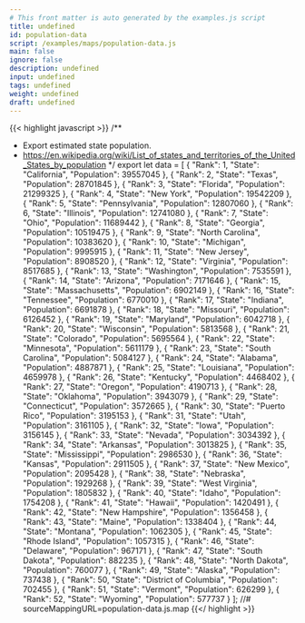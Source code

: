 ```yaml
---
# This front matter is auto generated by the examples.js script
title: undefined
id: population-data
script: /examples/maps/population-data.js
main: false
ignore: false
description: undefined
input: undefined
tags: undefined
weight: undefined
draft: undefined
---
```


{{< highlight javascript >}}
/**
* Export estimated state population.
* https://en.wikipedia.org/wiki/List_of_states_and_territories_of_the_United_States_by_population
*/
export let data = [
    {
        "Rank": 1,
        "State": "California",
        "Population": 39557045
    },
    {
        "Rank": 2,
        "State": "Texas",
        "Population": 28701845
    },
    {
        "Rank": 3,
        "State": "Florida",
        "Population": 21299325
    },
    {
        "Rank": 4,
        "State": "New York",
        "Population": 19542209
    },
    {
        "Rank": 5,
        "State": "Pennsylvania",
        "Population": 12807060
    },
    {
        "Rank": 6,
        "State": "Illinois",
        "Population": 12741080
    },
    {
        "Rank": 7,
        "State": "Ohio",
        "Population": 11689442
    },
    {
        "Rank": 8,
        "State": "Georgia",
        "Population": 10519475
    },
    {
        "Rank": 9,
        "State": "North Carolina",
        "Population": 10383620
    },
    {
        "Rank": 10,
        "State": "Michigan",
        "Population": 9995915
    },
    {
        "Rank": 11,
        "State": "New Jersey",
        "Population": 8908520
    },
    {
        "Rank": 12,
        "State": "Virginia",
        "Population": 8517685
    },
    {
        "Rank": 13,
        "State": "Washington",
        "Population": 7535591
    },
    {
        "Rank": 14,
        "State": "Arizona",
        "Population": 7171646
    },
    {
        "Rank": 15,
        "State": "Massachusetts",
        "Population": 6902149
    },
    {
        "Rank": 16,
        "State": "Tennessee",
        "Population": 6770010
    },
    {
        "Rank": 17,
        "State": "Indiana",
        "Population": 6691878
    },
    {
        "Rank": 18,
        "State": "Missouri",
        "Population": 6126452
    },
    {
        "Rank": 19,
        "State": "Maryland",
        "Population": 6042718
    },
    {
        "Rank": 20,
        "State": "Wisconsin",
        "Population": 5813568
    },
    {
        "Rank": 21,
        "State": "Colorado",
        "Population": 5695564
    },
    {
        "Rank": 22,
        "State": "Minnesota",
        "Population": 5611179
    },
    {
        "Rank": 23,
        "State": "South Carolina",
        "Population": 5084127
    },
    {
        "Rank": 24,
        "State": "Alabama",
        "Population": 4887871
    },
    {
        "Rank": 25,
        "State": "Louisiana",
        "Population": 4659978
    },
    {
        "Rank": 26,
        "State": "Kentucky",
        "Population": 4468402
    },
    {
        "Rank": 27,
        "State": "Oregon",
        "Population": 4190713
    },
    {
        "Rank": 28,
        "State": "Oklahoma",
        "Population": 3943079
    },
    {
        "Rank": 29,
        "State": "Connecticut",
        "Population": 3572665
    },
    {
        "Rank": 30,
        "State": "Puerto Rico",
        "Population": 3195153
    },
    {
        "Rank": 31,
        "State": "Utah",
        "Population": 3161105
    },
    {
        "Rank": 32,
        "State": "Iowa",
        "Population": 3156145
    },
    {
        "Rank": 33,
        "State": "Nevada",
        "Population": 3034392
    },
    {
        "Rank": 34,
        "State": "Arkansas",
        "Population": 3013825
    },
    {
        "Rank": 35,
        "State": "Mississippi",
        "Population": 2986530
    },
    {
        "Rank": 36,
        "State": "Kansas",
        "Population": 2911505
    },
    {
        "Rank": 37,
        "State": "New Mexico",
        "Population": 2095428
    },
    {
        "Rank": 38,
        "State": "Nebraska",
        "Population": 1929268
    },
    {
        "Rank": 39,
        "State": "West Virginia",
        "Population": 1805832
    },
    {
        "Rank": 40,
        "State": "Idaho",
        "Population": 1754208
    },
    {
        "Rank": 41,
        "State": "Hawaii",
        "Population": 1420491
    },
    {
        "Rank": 42,
        "State": "New Hampshire",
        "Population": 1356458
    },
    {
        "Rank": 43,
        "State": "Maine",
        "Population": 1338404
    },
    {
        "Rank": 44,
        "State": "Montana",
        "Population": 1062305
    },
    {
        "Rank": 45,
        "State": "Rhode Island",
        "Population": 1057315
    },
    {
        "Rank": 46,
        "State": "Delaware",
        "Population": 967171
    },
    {
        "Rank": 47,
        "State": "South Dakota",
        "Population": 882235
    },
    {
        "Rank": 48,
        "State": "North Dakota",
        "Population": 760077
    },
    {
        "Rank": 49,
        "State": "Alaska",
        "Population": 737438
    },
    {
        "Rank": 50,
        "State": "District of Columbia",
        "Population": 702455
    },
    {
        "Rank": 51,
        "State": "Vermont",
        "Population": 626299
    },
    {
        "Rank": 52,
        "State": "Wyoming",
        "Population": 577737
    }
];
//# sourceMappingURL=population-data.js.map
{{</ highlight >}}

